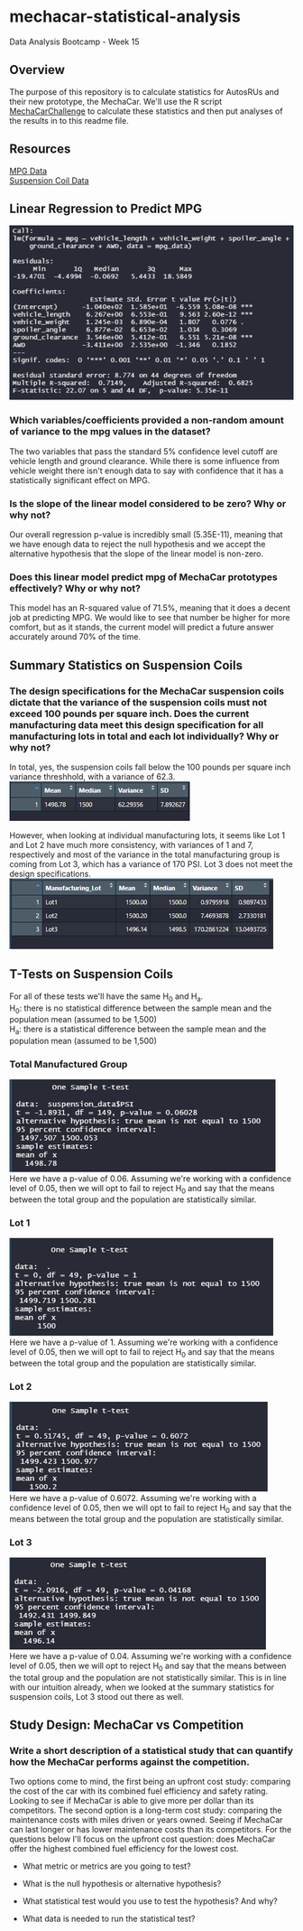 # mechacar-statistical-analysis
Data Analysis Bootcamp - Week 15

## Overview
The purpose of this repository is to calculate statistics for AutosRUs and their new prototype, the MechaCar. We'll use the R script [MechaCarChallenge](MechaCarChallenge.R) to calculate these statistics and then put analyses of the results in to this readme file.

## Resources
[MPG Data](data/MechaCar_mpg.csv)<br>
[Suspension Coil Data](data/Suspension_Coil.csv)

## Linear Regression to Predict MPG

![LinearRegression](images/MPG_Multiple_LinearRegression.PNG)

### Which variables/coefficients provided a non-random amount of variance to the mpg values in the dataset?
The two variables that pass the standard 5% confidence level cutoff are vehicle length and ground clearance. While there is some influence from vehicle weight there isn't enough data to say with confidence that it has a statistically significant effect on MPG.

### Is the slope of the linear model considered to be zero? Why or why not?
Our overall regression p-value is incredibly small (5.35E-11), meaning that we have enough data to reject the null hypothesis and we accept the alternative hypothesis that the slope of the linear model is non-zero.

### Does this linear model predict mpg of MechaCar prototypes effectively? Why or why not?
This model has an R-squared value of 71.5%, meaning that it does a decent job at predicting MPG. We would like to see that number be higher for more comfort, but as it stands, the current model will predict a future answer accurately around 70% of the time.

## Summary Statistics on Suspension Coils

### The design specifications for the MechaCar suspension coils dictate that the variance of the suspension coils must not exceed 100 pounds per square inch. Does the current manufacturing data meet this design specification for all manufacturing lots in total and each lot individually? Why or why not?
In total, yes, the suspension coils fall below the 100 pounds per square inch variance threshhold, with a variance of 62.3.<br>
![Total_Summary](images/PSI_TotalSummary.PNG)

However, when looking at individual manufacturing lots, it seems like Lot 1 and Lot 2 have much more consistency, with variances of 1 and 7, respectively and most of the variance in the total manufacturing group is coming from Lot 3, which has a variance of 170 PSI. Lot 3 does not meet the design specifications.<br>
![Lot_Summary](images/PSI_LotSummary.PNG)

## T-Tests on Suspension Coils
For all of these tests we'll have the same H<sub>0</sub> and H<sub>a</sub>.<br>
H<sub>0</sub>: there is no statistical difference between the sample mean and the population mean (assumed to be 1,500)<br>
H<sub>a</sub>: there is a statistical difference between the sample mean and the population mean (assumed to be 1,500)

### Total Manufactured Group
![T_Test_Total](images/T_Test_Total.PNG)<br>
Here we have a p-value of 0.06. Assuming we're working with a confidence level of 0.05, then we will opt to fail to reject H<sub>0</sub> and say that the means between the total group and the population are statistically similar.

### Lot 1
![T_Test_Lot1](images/T_Test_Lot1.PNG)<br>
Here we have a p-value of 1. Assuming we're working with a confidence level of 0.05, then we will opt to fail to reject H<sub>0</sub> and say that the means between the total group and the population are statistically similar.

### Lot 2
![T_Test_Lot2](images/T_Test_Lot2.PNG)<br>
Here we have a p-value of 0.6072. Assuming we're working with a confidence level of 0.05, then we will opt to fail to reject H<sub>0</sub> and say that the means between the total group and the population are statistically similar.

### Lot 3
![T_Test_Lot3](images/T_Test_Lot3.PNG)<br>
Here we have a p-value of 0.04. Assuming we're working with a confidence level of 0.05, then we will opt to reject H<sub>0</sub> and say that the means between the total group and the population are not statistically similar. This is in line with our intuition already, when we looked at the summary statistics for suspension coils, Lot 3 stood out there as well.

## Study Design: MechaCar vs Competition

### Write a short description of a statistical study that can quantify how the MechaCar performs against the competition.
Two options come to mind, the first being an upfront cost study: comparing the cost of the car with its combined fuel efficiency and safety rating. Looking to see if MechaCar is able to give more per dollar than its competitors. The second option is a long-term cost study: comparing the maintenance costs with miles driven or years owned. Seeing if MechaCar can last longer or has lower maintenance costs than its competitors. For the questions below I'll focus on the upfront cost question: does MechaCar offer the highest combined fuel efficiency for the lowest cost.

- What metric or metrics are you going to test?<br>

- What is the null hypothesis or alternative hypothesis?<br>

- What statistical test would you use to test the hypothesis? And why?<br>

- What data is needed to run the statistical test?<br>
